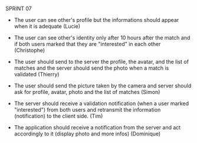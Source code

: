 SPRINT 07

* The user can see other's profile but the informations should appear when it is adequate
(Lucie)

* The user can see other's identity only after 10 hours after the match and if both users marked that they are "interested" in each other
(Christophe)

* The user should send to the server the profile, the avatar, and the list of matches and the server should send the photo when a match is validated
(Thierry)

* The user should send the picture taken by the camera and server should ask for profile, avatar, photo and the list of matches
(Simon)

* The server should receive a validation notification (when a user marked "interested") from both users and retransmit the information (notification) to the client side.
(Tim)

* The application should receive a notification from the server and act accordingly to it (display photo and more infos)
(Dominique)


